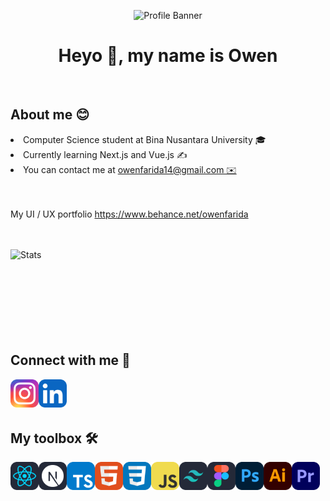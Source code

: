 <p align="center">
  <img src="https://github.com/Vilosofy/Vilosofy/assets/110817879/6347a11c-cca4-4fd5-a14b-3de8f4a9d3d6" alt="Profile Banner">
</p>

<h1 align="center"> Heyo 👋, my name is Owen </h1>
  
<br>

## About me 😊
<li> Computer Science student at Bina Nusantara University 🎓 </li>
<li> Currently learning Next.js and Vue.js ✍️ </li>
<li> You can contact me at <a href="mailto:owenfarida14@gmail.com?"> owenfarida14@gmail.com ✉️ </a></li>

<br>
<br>

My UI / UX portfolio <a href="https://www.behance.net/owenfarida" target="_blank"> https://www.behance.net/owenfarida </a>

<br>
<br>

<img align="left" src="https://github-readme-stats.vercel.app/api/top-langs/?username=Vilosofy&layout=compact" alt="Stats" width="400px"/>

<br>
<br>
<br>
<br>
<br>
<br>
<br>
<br>


## Connect with me 🔗
<a href="https://www.instagram.com/owenfarida/"><img align="left" src="https://github.com/tandpfun/skill-icons/blob/main/icons/Instagram.svg" alt="owenfarida | Instagram" width="45px"/></a>
<a href="https://www.linkedin.com/in/owen-farida-b1a621236/"><img align="left" src="https://github.com/tandpfun/skill-icons/blob/main/icons/LinkedIn.svg" alt="Owen Farida | LinkedIn" width="45px"/></a>

<br>
<br>
<br>

## My toolbox 🛠️
<img align="left" src="https://github.com/tandpfun/skill-icons/blob/main/icons/React-Dark.svg" alt="Reactjs" width="45px"/>
<img align="left" src="https://github.com/tandpfun/skill-icons/blob/main/icons/NextJS-Dark.svg" alt="Nextjs" width="45px"/>
<img align="left" src="https://github.com/tandpfun/skill-icons/blob/main/icons/TypeScript.svg" alt="Typescript" width="45px"/>
<img align="left" src="https://github.com/tandpfun/skill-icons/blob/main/icons/HTML.svg" alt="HTML" width="45px"/>
<img align="left" src="https://github.com/tandpfun/skill-icons/blob/main/icons/CSS.svg" alt="CSS" width="45px"/>
<img align="left" src="https://github.com/tandpfun/skill-icons/blob/main/icons/JavaScript.svg" alt="JS" width="45px"/>
<img align="left" src="https://github.com/tandpfun/skill-icons/blob/main/icons/TailwindCSS-Dark.svg" alt="JS" width="45px"/>
<img align="left" src="https://github.com/tandpfun/skill-icons/blob/main/icons/Figma-Dark.svg" alt="Figma" width="45px"/>
<img align="left" src="https://github.com/tandpfun/skill-icons/blob/main/icons/Photoshop.svg" alt="Adobe Photoshop" width="45px"/>
<img align="left" src="https://github.com/tandpfun/skill-icons/blob/main/icons/Illustrator.svg" alt="Adobe Illustrator" width="45px"/>
<img align="left" src="https://github.com/tandpfun/skill-icons/blob/main/icons/Premiere.svg" alt="Adobe Premiere" width="45px"/>


<!--
**Vilosofy/Vilosofy** is a ✨ _special_ ✨ repository because its `README.md` (this file) appears on your GitHub profile.

Here are some ideas to get you started:

- 🔭 I’m currently working on ...
- 🌱 I’m currently learning ...
- 👯 I’m looking to collaborate on ...
- 🤔 I’m looking for help with ...
- 💬 Ask me about ...
- 📫 How to reach me: ...
- 😄 Pronouns: ...
- ⚡ Fun fact: ...
-->
